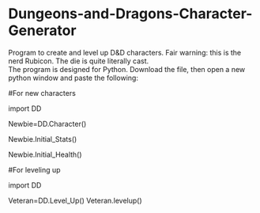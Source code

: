 Dungeons-and-Dragons-Character-Generator
========================================

Program to create and level up D&amp;D characters.  Fair warning: this is the nerd Rubicon.  The die is quite literally cast.  
The program is designed for Python.  Download the file, then open a new python window and paste the following:

#For new characters

import DD

Newbie=DD.Character()

Newbie.Initial_Stats()

Newbie.Initial_Health()

#For leveling up

import DD

Veteran=DD.Level_Up()
Veteran.levelup()

